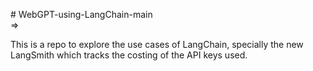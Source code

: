 
#   W e b G P T - u s i n g - L a n g C h a i n - m a i n      
 => 


 This is a repo to explore the use cases of LangChain, specially the new LangSmith which tracks the costing of the API keys used.
